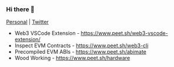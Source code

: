 ### Hi there 👋

[Personal](https://www.peet.sh/) | [Twitter](https://twitter.com/peetzweg)

- Web3 VSCode Extension -  https://www.peet.sh/web3-vscode-extension/
- Inspect EVM Contracts - https://www.peet.sh/web3-cli
- Precompiled EVM ABIs - https://www.peet.sh/abimate 
- Wood Working - https://www.peet.sh/hardware
